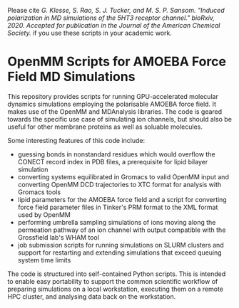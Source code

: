 Please cite *G. Klesse, S. Rao, S. J. Tucker, and M. S. P. Sansom. "Induced polarization in MD simulations of the 5HT3 receptor channel." bioRxiv, 2020. Accepted for publication in the Journal of the American Chemical Society.* if you use these scripts in your academic work.

# OpenMM Scripts for AMOEBA Force Field MD Simulations

This repository provides scripts for running GPU-accelerated molecular dynamics simulations employing the polarisable AMOEBA force field. It makes use of the OpenMM and MDAnalysis libraries. The code is geared towards the specific use case of simulating ion channels, but should also be useful for other membrane proteins as well as soluable molecules.

Some interesting features of this code include:

* guessing bonds in nonstandard residues which would overflow the CONECT record index in PDB files, a prerequisite for lipid bilayer simulation
* converting systems equilibrated in Gromacs to valid OpenMM input and converting OpenMM DCD trajectories to XTC format for analysis with Gromacs tools
* lipid parameters for the AMOEBA force field and a script for converting force field parameter files in Tinker's PRM format to the XML format used by OpenMM
* performing umbrella sampling simulations of ions moving along the permeation pathway of an ion channel with output compatible with the Grossfield lab's WHAM tool
* job submission scripts for running simulations on SLURM clusters and support for restarting and extending simulations that exceed queuing system time limits

The code is structured into self-contained Python scripts. This is intended to enable easy portability to support the common scientific workflow of preparing simulations on a local workstation, executing them on a remote HPC cluster, and analysing data back on the workstation.
